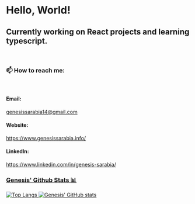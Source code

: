 <h1>Hello, World!</h1>

<h2>Currently working on React projects and learning typescript.</h2> <br/>
<h3>📫 How to reach me:</h3> <br/>
<h4>Email:</h4> <a href="mailto:genesissarabia14@gmail.com">genesissarabia14@gmail.com</a><br/>
<h4>Website:</h4> <a href="https://www.genesissarabia.info/">https://www.genesissarabia.info/</a><br/>
<h4>LinkedIn:</h4> <a href="https://www.linkedin.com/in/genesis-sarabia/">https://www.linkedin.com/in/genesis-sarabia/<br/>

<h3>Genesis' Github Stats 📊</h3>

![Top Langs](https://github-readme-stats.vercel.app/api/top-langs/?username=genesissarabia&layout=compact&theme=radical)  ![Genesis' GitHub stats](https://github-readme-stats.vercel.app/api?username=genesissarabia&show_icons=true&theme=radical&hide=stars,issues)


<!--
**genesissarabia/genesissarabia** is a ✨ _special_ ✨ repository because its `README.md` (this file) appears on your GitHub profile.

Here are some ideas to get you started:

- 🔭 I’m currently working on ...
- 🌱 I’m currently learning ...
- 👯 I’m looking to collaborate on ...
- 🤔 I’m looking for help with ...
- 💬 Ask me about ...
- 📫 How to reach me: ...
- 😄 Pronouns: ...
- ⚡ Fun fact: ...
-->
